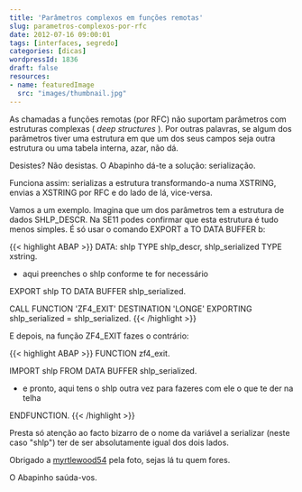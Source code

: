 ```yaml
---
title: 'Parâmetros complexos em funções remotas'
slug: parametros-complexos-por-rfc
date: 2012-07-16 09:00:01
tags: [interfaces, segredo]
categories: [dicas]
wordpressId: 1836
draft: false
resources:
- name: featuredImage
  src: "images/thumbnail.jpg"
---
```

As chamadas a funções remotas (por RFC) não suportam parâmetros com estruturas complexas ( _deep structures_ ). Por outras palavras, se algum dos parâmetros tiver uma estrutura em que um dos seus campos seja outra estrutura ou uma tabela interna, azar, não dá.

Desistes? Não desistas. O Abapinho dá-te a solução: serialização.

<!--more-->

Funciona assim: serializas a estrutura transformando-a numa XSTRING, envias a XSTRING por RFC e do lado de lá, vice-versa.

Vamos a um exemplo. Imagina que um dos parâmetros tem a estrutura de dados SHLP_DESCR. Na SE11 podes confirmar que esta estrutura é tudo menos simples. É só usar o comando EXPORT a TO DATA BUFFER b:


{{< highlight ABAP >}}
DATA: shlp TYPE shlp_descr,
          shlp_serialized TYPE xstring.

* aqui preenches o shlp conforme te for necessário

EXPORT shlp TO DATA BUFFER shlp_serialized.

CALL FUNCTION 'ZF4_EXIT'
  DESTINATION 'LONGE'
  EXPORTING
    shlp_serialized     = shlp_serialized.
{{< /highlight >}}

E depois, na função ZF4_EXIT fazes o contrário:


{{< highlight ABAP >}}
FUNCTION zf4_exit.

  IMPORT shlp FROM DATA BUFFER shlp_serialized.

*  e pronto, aqui tens o shlp outra vez para fazeres com ele o que te der na telha

ENDFUNCTION.
{{< /highlight >}}

Presta só atenção ao facto bizarro de o nome da variável a serializar (neste caso "shlp") ter de ser absolutamente igual dos dois lados.

Obrigado a [myrtlewood54][1] pela foto, sejas lá tu quem fores.

O Abapinho saúda-vos.

   [1]: http://www.flickr.com/photos/myrtlewoodfactoryoutlet/2547022024/
